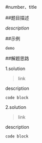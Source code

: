 #number、title

##题目描述

*description*

##示例
```
demo
```

##解题思路

1.solution
>link

description

```
code block
```

2.solution
>link

description

```
code block
```


